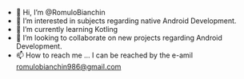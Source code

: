 - 👋 Hi, I’m @RomuloBianchin
- 👀 I’m interested in subjects regarding native Android Development.
- 🌱 I’m currently learning Kotling
- 💞️ I’m looking to collaborate on new projects regarding Android Development.
- 📫 How to reach me ... I can be reached by the e-amil romulobianchin986@gmail.com

<!---
RomuloBianchin/RomuloBianchin is a ✨ special ✨ repository because its `README.md` (this file) appears on your GitHub profile.
You can click the Preview link to take a look at your changes.
--->
